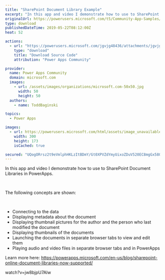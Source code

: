 ```yaml
---
title: "SharePoint Document Library Example"
excerpt: "In this app and video I demonstrate how to use to SharePoint Document Libraries in PowerApps. The following concepts are shown: Connecting to the"
originalUrl: https://powerusers.microsoft.com/t5/Community-App-Samples/SharePoint-Document-Library-Example/td-p/287409
type: download
publishedDateTime: 2019-05-22T08:12:00Z
heat: 52

actions:
  - url: "https://powerusers.microsoft.com/jgvjg48436/attachments/jgvjg48436/AppFeedbackGallery/185/1/SP%20Doc%20Lib.msapp"
    type: "download"
    title: "Download Source Code"
    attribution: "Power Apps Community"

provider:
  name: Power Apps Community
  domain: microsoft.com
  images:
    - url: /assets/images/organizations/microsoft.com-50x50.jpg
      width: 50
      height: 50
  authors:
    - name: ToddBaginski

topics:
  - Power Apps

images:
  - url: https://powerusers.microsoft.com/html/assets/image_unavailable.png
    width: 300
    height: 173
    isCached: true

secured: "UQogORrsz2t9eVmlphHKLzItBDmY/Gt0XPVZdYmyUixoZDuV520EC8mgGx58ObvzvMwS78uTW/RN8DRzFrZrsIuLkHKYPCS1rSvhZHBhNOkKaJ+2RFY3LcXh8PjrA5V42RYqrYn4MUJul9bgItjoN7fxknZfUMLrRndir5ClsRjRLGeAli1b8QZIjOjb/IqCdbQuhbLaacGGpDT06XbPgAtvV6g+MbyMEF2o0chYszZ3D6/LC2AEtYig+tLlZJNfBk2tC1Zs+027XuvMN7Pq8jQ6qTh+9UKqpn1eJyeHdOcO5GkKPamDjui9aQmbYDZtW+0O2ZYhwqv3dVVHghFEyL/eXhXMOmwynMgqrIfeX0ehE/n1PLKBmaLK67DNgYN09R1q3q6uS6y+kLV9LtwEPoR457V4clc/lds9QBiaki+lyRv5kiZWkwaJBh2Fe4S+;SiSSTMciIoP9J34yXaWarw=="
---
```

<p>In this app and video I demonstrate how to use to SharePoint Document Libraries in PowerApps.</p><p>&nbsp;</p><p>The following concepts are shown:</p><p>&nbsp;</p><ul><li>Connecting to the data</li><li>Displaying metadata about the document</li><li>Displaying thumbnail pictures for the author and the person who last modified the document</li><li>Displaying thumbnails of the documents</li><li>Launching the documents in separate browser tabs to view and edit them</li><li>Playing audio and video files in separate browser tabs and in PowerApps</li></ul><p>Learn more here: <a href="https://powerapps.microsoft.com/en-us/blog/sharepoint-online-document-libraries-now-supported/" target="_blank" rel="nofollow noopener noreferrer">https://powerapps.microsoft.com/en-us/blog/sharepoint-online-document-libraries-now-supported/</a></p><p><span class="videoUrl">watch?v=jw8bjpU7Alw</span></p>

